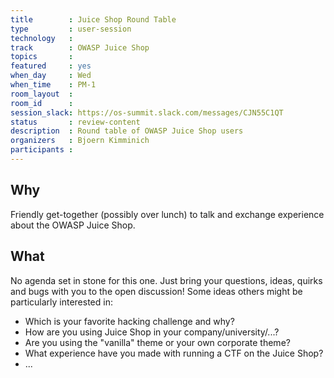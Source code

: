 ```yaml
---
title        : Juice Shop Round Table
type         : user-session
technology   :
track        : OWASP Juice Shop
topics       :
featured     : yes
when_day     : Wed
when_time    : PM-1
room_layout  :
room_id      :
session_slack: https://os-summit.slack.com/messages/CJN55C1QT
status       : review-content
description  : Round table of OWASP Juice Shop users
organizers   : Bjoern Kimminich
participants :
---
```


## Why

Friendly get-together (possibly over lunch) to talk and exchange
experience about the OWASP Juice Shop.

## What

No agenda set in stone for this one. Just bring your questions, ideas,
quirks and bugs with you to the open discussion! Some ideas others might be particularly interested in:

* Which is your favorite hacking challenge and why?
* How are you using Juice Shop in your company/university/...?
* Are you using the "vanilla" theme or your own corporate theme?
* What experience have you made with running a CTF on the Juice Shop?
* ...
